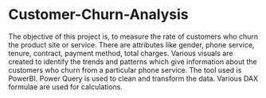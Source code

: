 # Customer-Churn-Analysis
The objective of this project is, to measure the rate of customers who churn the product site or service.
There are attributes like gender, phone service, tenure, contract, payment method, total charges.
Various visuals are created to identify the trends and patterns which give information about the customers who
churn from a particular phone service.
The tool used is PowerBI. Power Query is used to clean and transform the data. Various DAX formulae are used for calculations.

